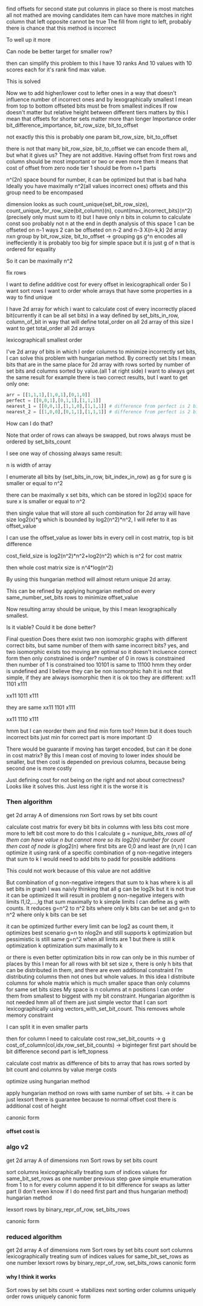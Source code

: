 find offsets for second state
put columns in place so there is most matches all not mathed are moving candidates
item can have more matches in right column that left opposite cannot be true
The fill from right to left, probably there is chance that this method is incorrect

To well up it more 

Can node be better target for smaller row?



then can simplify this problem to this
I have 10 ranks
And 10 values with 10 scores each for it's rank
find max value.

This is solved


Now we to add higher/lower cost to lefter ones in a way that doesn't influence number of incorrect ones and 
by lexographically smallest I mean
from top to bottom offseted bits must be from smallest indices
If row doesn't matter
but relative height between different tiers matters
by this I mean that offsets for shorter sets matter more than longer
Importance order    
bit_difference_importance, bit_row_size, bit_to_offset

not exactly this
this is probably one param bit_row_size, bit_to_offset

there is not that many bit_row_size, bit_to_offset
we can encode them all, but what it gives us?
They are not additive.
Having offset from first rows and column should be most important or two or even more
then it means that cost of offset from zero node tier 1 should be from n+1 parts

n^(2n) space bound for number, it can be optimized but that is bad haha
Ideally you have maximally n^2(all values incorrect ones) offsets and this group need to be encompased

dimension looks as such count_unique(set_bit_row_size), count_unique_for_row_size(bit_column)(n), count(max_incorrect_bits)(n^2)(precisely only must sum to it)
but I have only n bits in column to calculate const soo probably not n at the end
in depth analysis of this space
1 can be offseted on n-1 ways
2 can be offseted on n-2 and n-3
X(n-k,k)
2d array nxn
group by bit_row_size, bit_to_offset -> grouping gs
g^n encodes all ineffeciently it is probably too big for simple space
but it is just g of n that is ordered for equality

So it can be maximally n^2



fix rows



I want to define additive cost for every offset in lexicographicall order
So I want sort rows 
I want to order whole arrays that have some properties in a way to find unique

I have 2d array for which i want to calculate cost of every incorrectly placed bit(currently it can be all set bits) in a way defined by set_bits_in_row, column_of_bit
in way that will define total_order on all 2d array of this size
I want to get total_order all 2d arrays 

lexicographicall smallest order


I've 2d array of bits in which I order columns to minimize incorrectly set bits, I can solve this problem with hungarian method.
By correctly set bits I mean bits that are in the same place for 2d array with rows sorted by number of set bits and columns sorted by value.(all 1 at right side)
I want to always get the same result for example there is two correct results, but I want to get only one:
```py
arr = [[1,1,1],[1,0,1],[0,1,0]]
perfect = [[0,0,1],[0,1,1],[1,1,1]]
nearest_1 = [[0,0,1],[1,1,0],[1,1,1]] # difference from perfect is 2 bits
nearest_2 = [[1,0,0],[0,1,1],[1,1,1]] # difference from perfect is 2 bits
```
How can I do that?

Note that order of rows can always be swapped, but rows always must be ordered by set_bits_count

I see one way of chossing always same result:

n is width of array

I enumerate all bits by (set_bits_in_row, bit_index_in_row) as g
for sure g is smaller or equal to n^2

there can be maximally x set bits, which can be stored in log2(x) space
for sure x is smaller or equal to n^2

then single value that will store all such combination for 2d array will have size log2(x)\*g which is bounded by log2(n^2)\*n^2, I will refer to it as offset_value

I can use the offset_value as lower bits in every cell in cost matrix, top is bit difference


cost_field_size is log2(n^2)*n^2+log2(n^2) which is n^2 for cost matrix

then whole cost matrix size is n^4*log(n^2)

By using this hungarian method will almost return unique 2d array.

This can be refined by applying hungarian method on every same_number_set_bits rows to minimize offset_value

Now resulting array should be unique, by this I mean lexographically smallest.

Is it viable?
Could it be done better?


Final question
Does there exist two non isomorphic graphs with different correct bits, but same number of them with same incorrect bits? yes, and two isomorphic exists too
moving are optimal so it doesn't incluence correct form
then only constrained is order?
number of 0 in rows is constrained then number of 1 is constrained too
10101 is same to 11100 hmm they order is undefined and I believe they can be non isomorphic
hah it is not that simple, if they are always isomorphic then it is ok too
they are different:
xx11
1101
x111

xx11
1011
x111

they are same
xx11
1101
x111

xx11
1110
x111

hmm but I can reorder them and find min form too? Hmm but it does touch incorrect bits
just min for correct part is more important :D


There would be guarante if moving has target encoded, but can it be done in cost matrix?
By this I mean cost of moving to lower index should be smaller, but then cost is depended on previous columns, because being second one is more costly


Just defining cost for not being on the right and not about correctness?
Looks like it solves this.
Just less right it is the worse it is


### Then algorithm

get 2d array A of dimensions nxn
Sort rows by set bits count

calculate cost matrix for every bit
bits in columns with less bits cost more
more to left bit cost more 
to do this I calculate g = n*unique_bits_rows
all of them can have value n but cannot more so its log2(n) number for count
then cost of node is g*log2(n) where first bits are 0,0 and least are (n,n)
I can optimize it using rank of a specific combination of g non-negative integers that sum to k
I would need to add bits to padd for possible additions

This could not work because of this value are not additive

But combination of g non-negative integers that sum to k has where k is all set bits in graph
I was naivly thinking that all g can be log2k but it is not true it can be optimized
It will result in problem g non-negative integers with limits l1,l2,...,lg that sum maximally to k
simple limits I can define as g with counts.
It reduces g=n^2 to n^2 bits where only k bits can be set
and g=n to n^2 where only k bits can be set

it can be optimized further
every limit can be log2 as count them, it optimizes best scenario g=n to nlog2n and still supports k optimization
but pessimistic is still same g=n^2 when all limits are 1 but there is still k optimization
k optimization sum maximally to k

or there is even better optimization bits in row can only be in this number of places
by this I mean for all rows with bit set size x, there is only h bits that can be distributed in them, and there are even additional constraint
I'm distributing columns then not ones but whole values.
In this idea I distribute columns for whole matrix which is much smaller space than only columns for same set bits sizes
My space is n columns at n positions I can order them from smallest to biggest with my bit constraint. Hungarian algorithm is not needed hmm
all of them are just simple vector that I can sort lexicographically using vectors_with_set_bit_count. This removes whole memory constraint



I can split it in even smaller parts

then for column I need to calculate cost 
row_set_bit_counts -> g
cost_of_column(col,idx,row_set_bit_counts) -> biginteger
first part should be bit difference second part is left_topness

calculate cost matrix as difference of bits to array that has rows sorted by bit count and columns by value
merge costs

optimize using hungarian method

apply hungarian method on rows with same number of set bits. -> it can be just lexsort
there is guarantee because to normal offset cost there is additional cost of height

canonic form

#### offset cost is


### algo v2

get 2d array A of dimensions nxn
Sort rows by set bits count

sort columns lexicographically treating sum of indices values for same_bit_set_rows as one number
previous step gave simple enumeration from 1 to n for every column
append it to bit difference for swaps as latter part (I don't even know if I do need first part and thus hungarian method)
hungarian method

lexsort rows by binary_repr_of_row, set_bits_rows

canonic form


### reduced algorithm

get 2d array A of dimensions nxm
Sort rows by set bits count
sort columns lexicographically treating sum of indices values for same_bit_set_rows as one number
lexsort rows by binary_repr_of_row, set_bits_rows
canonic form

#### why I think it works

Sort rows by set bits count -> stabilizes next sorting
order columns uniquely
order rows uniquely
canonic form


